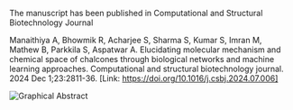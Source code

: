 The manuscript has been published in Computational and Structural Biotechnology Journal

Manaithiya A, Bhowmik R, Acharjee S, Sharma S, Kumar S, Imran M, Mathew B, Parkkila S, Aspatwar A. Elucidating molecular mechanism and chemical space of chalcones through biological networks and machine learning approaches. Computational and structural biotechnology journal. 2024 Dec 1;23:2811-36. [Link: https://doi.org/10.1016/j.csbj.2024.07.006]

![Graphical Abstract](./Graphical%20abstract.png)
